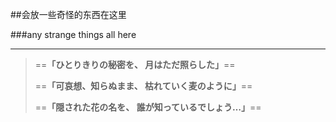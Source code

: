 ﻿##会放一些奇怪的东西在这里

###any strange things all here

* * *
> ==**「ひとりきりの秘密を、 月はただ照らした」**==
> 
> ==**「可哀想、知らぬまま、 枯れていく麦のように」**==
> 
> ==**「隠された花の名を、 誰が知っているでしょう…」**==